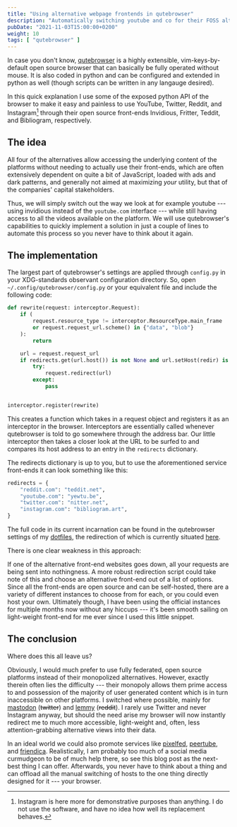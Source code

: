 ```yaml
---
title: "Using alternative webpage frontends in qutebrowser"
description: "Automatically switching youtube and co for their FOSS alternatives"
pubDate: "2021-11-03T15:00:00+0200"
weight: 10
tags: [ "qutebrowser" ]
---
```


In case you don't know, [qutebrowser](https://qutebrowser.org/) is a highly extensible,
vim-keys-by-default open source browser that can basically be fully operated without mouse.
It is also coded in python and can be configured and extended in python as well
(though scripts can be written in any langauge desired).

In this quick explanation I use some of the exposed python API of the browser to
make it easy and painless to use YouTube, Twitter, Reddit, and Instagram[^insta] through their
open source front-ends Invidious, Fritter, Teddit, and Bibliogram, respectively.

[^insta]: Instagram is here more for demonstrative purposes than anything.
I do not use the software, and have no idea how well its replacement behaves.

## The idea

All four of the alternatives allow accessing the underlying content of the platforms
without needing to actually use their front-ends,
which are often extensively dependent on quite a bit of JavaScript,
loaded with ads and dark patterns,
and generally not aimed at maximizing *your* utility,
but that of the companies' capital stakeholders.

Thus, we will simply switch out the way we look at for example youtube ---
using invidious instead of the `youtube.com` interface ---
while still having access to all the videos available on the platform.
We will use qutebrowser's capabilities to quickly implement a solution in just a couple of lines
to automate this process so you never have to think about it again.

## The implementation

The largest part of qutebrowser's settings are applied through `config.py` in your XDG-standards observant configuration directory.
So, open `~/.config/qutebrowser/config.py` or your equivalent file and include the following code:

```python
def rewrite(request: interceptor.Request):
    if (
        request.resource_type != interceptor.ResourceType.main_frame
        or request.request_url.scheme() in {"data", "blob"}
    ):
        return

    url = request.request_url
    if redirects.get(url.host()) is not None and url.setHost(redir) is not False:
        try:
            request.redirect(url)
        except:
            pass


interceptor.register(rewrite)
```

This creates a function which takes in a request object
and registers it as an interceptor in the browser.
Interceptors are essentially called whenever qutebrowser is told to go somewhere through the address bar.
Our little interceptor then takes a closer look at the URL to be surfed to and compares its host address to an entry in the `redirects` dictionary.

The redirects dictionary is up to you,
but to use the aforementioned service front-ends it can look something like this:

```python
redirects = {
    "reddit.com": "teddit.net",
    "youtube.com": "yewtu.be",
    "twitter.com": "nitter.net",
    "instagram.com": "bibliogram.art",
}
```

The full code in its current incarnation can be found in the qutebrowser settings of my [dotfiles](https://gitlab.com/marty-oehme/dotfiles),
the redirection of which is currently situated [here](https://gitlab.com/marty-oehme/dotfiles/-/blob/main/qutebrowser/.config/qutebrowser/url.py).

There is one clear weakness in this approach:

If one of the alternative front-end websites goes down,
all your requests are being sent into nothingness.
A more robust redirection script could take note of this and choose an alternative front-end out of a list of options.
Since all the front-ends are open source and can be self-hosted,
there are a variety of different instances to choose from for each,
or you could even host your own.
Ultimately though, I have been using the official instances for multiple months now without any hiccups ---
it's been smooth sailing on light-weight front-end for me ever since I used this little snippet.

## The conclusion

Where does this all leave us?

Obviously, I would much prefer to use fully federated,
open source platforms instead of their monopolized alternatives.
However, exactly therein often lies the difficulty ---
their monopoly allows them prime access to and possession of the majority of user generated content which is in turn inaccessible on other platforms.
I switched where possible, mainly for [mastodon](https://joinmastodon.org/) (~~twitter~~) and [lemmy](https://join-lemmy.org/) (~~reddit~~).
I rarely use Twitter and never Instagram anyway,
but should the need arise my browser will now instantly redirect me to much more accessible, light-weight and,
often, less attention-grabbing alternative views into their data.

In an ideal world we could also promote services like [pixelfed](https://pixelfed.org/), [peertube](https://joinpeertube.org/en), and [friendica](https://friendi.ca/).
Realistically, I am probably too much of a social media curmudgeon to be of much help there,
so see this blog post as the next-best thing I can offer.
Afterwards, you never have to think about a thing and can offload all the manual switching of hosts to the one thing directly designed for it ---
your browser.
